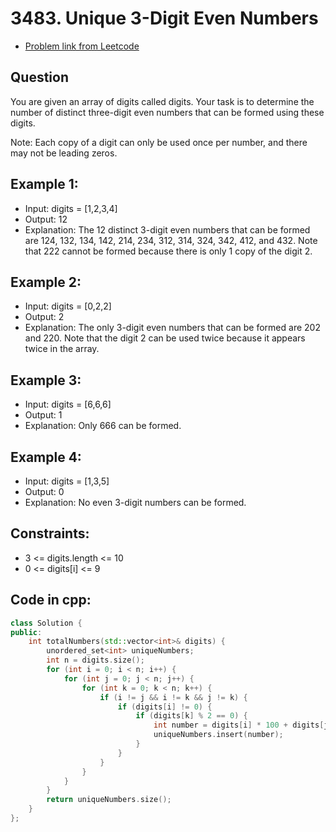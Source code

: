 # 3483. Unique 3-Digit Even Numbers
- [Problem link from Leetcode](https://leetcode.com/problems/unique-3-digit-even-numbers/description/)
## Question
You are given an array of digits called digits. Your task is to determine the number of distinct three-digit even numbers that can be formed using these digits.

Note: Each copy of a digit can only be used once per number, and there may not be leading zeros.
## Example 1:
- Input: digits = [1,2,3,4]
- Output: 12
- Explanation: The 12 distinct 3-digit even numbers that can be formed are 124, 132, 134, 142, 214, 234, 312, 314, 324, 342, 412, and 432. Note that 222 cannot be formed because there is only 1 copy of the digit 2.
## Example 2:
- Input: digits = [0,2,2]
- Output: 2
- Explanation: The only 3-digit even numbers that can be formed are 202 and 220. Note that the digit 2 can be used twice because it appears twice in the array.
## Example 3:
- Input: digits = [6,6,6]
- Output: 1
- Explanation: Only 666 can be formed.
## Example 4:
- Input: digits = [1,3,5]
- Output: 0
- Explanation: No even 3-digit numbers can be formed.
## Constraints:
- 3 <= digits.length <= 10
- 0 <= digits[i] <= 9
## Code in cpp:
```cpp
class Solution {
public:
    int totalNumbers(std::vector<int>& digits) {
        unordered_set<int> uniqueNumbers;
        int n = digits.size();
        for (int i = 0; i < n; i++) {
            for (int j = 0; j < n; j++) {
                for (int k = 0; k < n; k++) {
                    if (i != j && i != k && j != k) {
                        if (digits[i] != 0) { 
                            if (digits[k] % 2 == 0) { 
                                int number = digits[i] * 100 + digits[j] * 10 + digits[k];
                                uniqueNumbers.insert(number);
                            }
                        }
                    }
                }
            }
        }
        return uniqueNumbers.size();
    }
};
```
